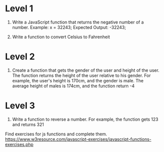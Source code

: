 # Level 1

1. Write a JavaScript function that returns the negative number of a number.
   Example:
   x = 32243;
   Expected Output: -32243;

2. Write a function to convert Celsius to Fahrenheit

# Level 2

1. Create a function that gets the gender of the user and height of the user.
   The function returns the height of the user relative to his gender. For example, the user's height is 170cm, and the gender is male.
   The average height of males is 174cm, and the function return -4

# Level 3

1. Write a function to reverse a number. For example, the function gets 123 and returns 321

Find exercises for js functions and complete them.
https://www.w3resource.com/javascript-exercises/javascript-functions-exercises.php